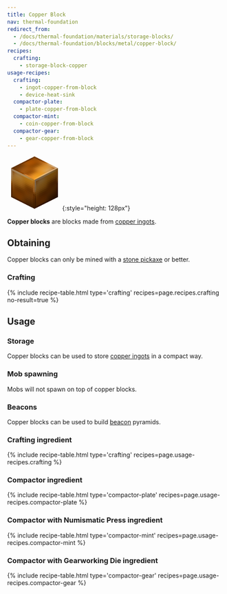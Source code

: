 ```yaml
---
title: Copper Block
nav: thermal-foundation
redirect_from:
  - /docs/thermal-foundation/materials/storage-blocks/
  - /docs/thermal-foundation/blocks/metal/copper-block/
recipes:
  crafting:
    - storage-block-copper
usage-recipes:
  crafting:
    - ingot-copper-from-block
    - device-heat-sink
  compactor-plate:
    - plate-copper-from-block
  compactor-mint:
    - coin-copper-from-block
  compactor-gear:
    - gear-copper-from-block
---
```


![Copper block](/assets/images/thermal-foundation/storage-block-copper.png){:style="height: 128px"}


**Copper blocks** are blocks made from [copper ingots](/docs/copper-ingot/).


Obtaining
---------

Copper blocks can only be mined with a [stone
pickaxe](https://minecraft.gamepedia.com/Pickaxe) or better.

### Crafting
{% include recipe-table.html type='crafting' recipes=page.recipes.crafting no-result=true %}


Usage
-----

### Storage
Copper blocks can be used to store [copper ingots](/docs/copper-ingot/) in a
compact way.

### Mob spawning
Mobs will not spawn on top of copper blocks.

### Beacons
Copper blocks can be used to build
[beacon](https://minecraft.gamepedia.com/Beacon) pyramids.

### Crafting ingredient
{% include recipe-table.html type='crafting' recipes=page.usage-recipes.crafting %}

### Compactor ingredient
{% include recipe-table.html type='compactor-plate' recipes=page.usage-recipes.compactor-plate %}

### Compactor with Numismatic Press ingredient
{% include recipe-table.html type='compactor-mint' recipes=page.usage-recipes.compactor-mint %}

### Compactor with Gearworking Die ingredient
{% include recipe-table.html type='compactor-gear' recipes=page.usage-recipes.compactor-gear %}
